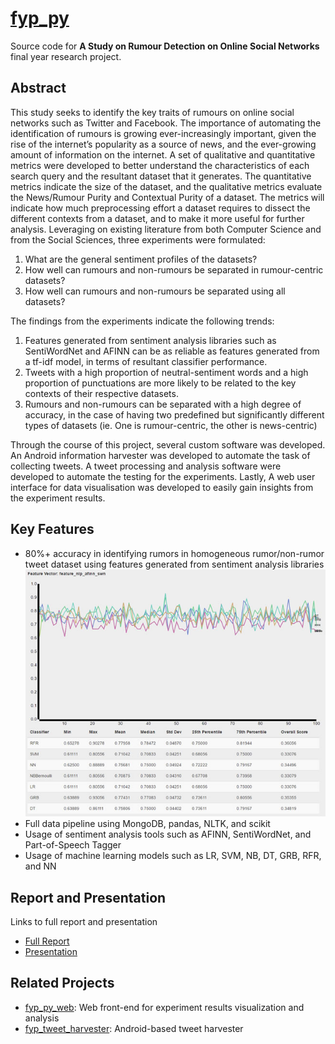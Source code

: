 # [fyp_py](https://github.com/nossbigg/fyp_py) 
Source code for **A Study on Rumour Detection on Online Social Networks** final year research project.

## Abstract
This study seeks to identify the key traits of rumours on online social networks such as Twitter and Facebook. The importance of automating the identification of rumours is growing ever-increasingly important, given the rise of the internet’s popularity as a source of news, and the ever-growing amount of information on the internet. 
A set of qualitative and quantitative metrics were developed to better understand the characteristics of each search query and the resultant dataset that it generates. The quantitative metrics indicate the size of the dataset, and the qualitative metrics evaluate the News/Rumour Purity and Contextual Purity of a dataset. The metrics will indicate how much preprocessing effort a dataset requires to dissect the different contexts from a dataset, and to make it more useful for further analysis.
Leveraging on existing literature from both Computer Science and from the Social Sciences, three experiments were formulated:
1.	What are the general sentiment profiles of the datasets?
2.	How well can rumours and non-rumours be separated in rumour-centric datasets?
3.	How well can rumours and non-rumours be separated using all datasets?

The findings from the experiments indicate the following trends:
1.	Features generated from sentiment analysis libraries such as SentiWordNet and AFINN can be as reliable as features generated from a tf-idf model, in terms of resultant classifier performance.
2.	Tweets with a high proportion of neutral-sentiment words and a high proportion of punctuations are more likely to be related to the key contexts of their respective datasets.
3.	Rumours and non-rumours can be separated with a high degree of accuracy, in the case of having two predefined but significantly different types of datasets (ie. One is rumour-centric, the other is news-centric)

Through the course of this project, several custom software was developed. An Android information harvester was developed to automate the task of collecting tweets. A tweet processing and analysis software were developed to automate the testing for the experiments. Lastly, A web user interface for data visualisation was developed to easily gain insights from the experiment results.

## Key Features
* 80%+ accuracy in identifying rumors in homogeneous rumor/non-rumor tweet dataset using features generated from sentiment analysis libraries  
![Experiment 3 AFINN](documentation/imgs/exp3_afinn_chart.jpg "Experiment 3 AFINN")
* Full data pipeline using MongoDB, pandas, NLTK, and scikit
* Usage of sentiment analysis tools such as AFINN, SentiWordNet, and Part-of-Speech Tagger
* Usage of machine learning models such as LR, SVM, NB, DT, GRB, RFR, and NN

## Report and Presentation 
Links to full report and presentation
* [Full Report](documentation/Report.pdf)
* [Presentation](documentation/Presentation.pdf)

## Related Projects
* [fyp_py_web](https://github.com/nossbigg/fyp_py_web): Web front-end for experiment results visualization and analysis
* [fyp_tweet_harvester](https://github.com/nossbigg/fyp_tweet_harvester): Android-based tweet harvester